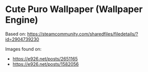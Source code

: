 # Cute Puro Wallpaper (Wallpaper Engine)

Based on: https://steamcommunity.com/sharedfiles/filedetails/?id=2904739230

Images found on:

- https://e926.net/posts/2651165
- https://e926.net/posts/1582056

